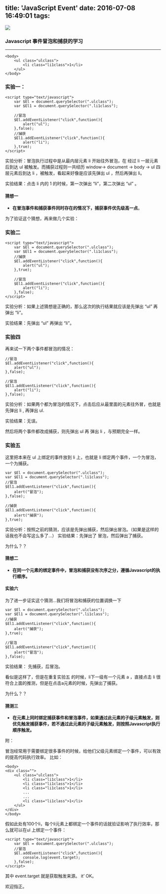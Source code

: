 title: 'JavaScript Event'
date: 2016-07-08 16:49:01
tags:
---

![](https://raw.githubusercontent.com/haner199401/haner.blog/master/images/javascript-event.jpg)

<!--more-->

### Javascript 事件冒泡和捕获的学习

---------------------


	<body>
		<ul class="ulclass">
	        <li class="li1class">1</li>
	    </ul>
	</body>

### 实验一： ###

	<script type="text/javascript">
	    var $El = document.querySelector(".ulclass");
	    var $El1 = document.querySelector(".li1class");
	
		//冒泡
	    $El.addEventListener("click",function(){
	        alert("ul");
	    },false);
		//捕获 
	    $El1.addEventListener("click",function(){
	        alert("li");
	    },true);
	</script>

实验分析：冒泡执行过程中是从最内层元素 li 开始往外冒泡，在 经过 li 一层元素后到达 ul 被触发。而捕获过程则一共经历 window-> document -> body -> ul 四层元素后到达 li ，被触发，看起来好像是应该先弹出 ul ，然后再弹出 li。


实验结果：点击 li 内的 1 的时候，第一次弹出 “li”，第二次弹出 “ul” 。

#### 猜想一 ####

- **在冒泡事件和捕获事件同时存在的情况下，捕获事件优先级高一点**。

为了验证这个猜想，再来做几个实验：

### 实验二 ###

	<script type="text/javascript">
	    var $El = document.querySelector(".ulclass");
	    var $El1 = document.querySelector(".li1class");
		//捕获
	    $El.addEventListener("click",function(){
	        alert("ul");
	    },true);

		//冒泡
	    $El1.addEventListener("click",function(){
	        alert("li");
	    },false);
	</script>

实验分析：如果上述猜想是正确的，那么这次的执行结果就应该是先弹出 “ul” 再弹出 “li”。

实验结果：先弹出 “ul” 再弹出 “li”。


### 实验四 ###

再来试一下两个事件都冒泡的情况：

	//冒泡
    $El.addEventListener("click",function(){
        alert("ul");
    },false);

	//冒泡
    $El1.addEventListener("click",function(){
        alert("li");
    },false);

实验分析：如果两个都为冒泡的情况下，点击后应从最里面的元素往外冒，也就是先弹出 li , 再弹出 ul.

实验结果：无误。

然后将两个事件都改成捕获，则先弹出 ul 再 弹出 li ，与预期完全一样。

### 实验五 ###

这里把本来在 ul 上绑定的事件放到 li 上，也就是 li 绑定两个事件，一个为冒泡，一个为捕获。

	var $El = document.querySelector(".ulclass");
    var $El1 = document.querySelector(".li1class");
    //冒泡
    $El1.addEventListener("click",function(){
        alert("冒泡");
    },false);

    //捕获
    $El1.addEventListener("click",function(){
        alert("捕获");
    },true);

实验分析：按照之前的猜测，应该是先弹出捕获，然后弹出冒泡。（如果是这样的话我也不会写这么多了...）
实验结果：先弹出了 冒泡，然后弹出了捕获。

为什么？？

#### 猜想二 

- **在同一个元素的绑定事件中，冒泡和捕获没有次序之分，遵循Javascript的执行顺序。**


#### 实验六 ####

为了进一步证实这个猜测...我们将冒泡和捕获的位置调换一下

	var $El = document.querySelector(".ulclass");
    var $El1 = document.querySelector(".li1class");
    //捕获
    $El1.addEventListener("click",function(){
        alert("捕获");
    },true);

    //冒泡
    $El1.addEventListener("click",function(){
        alert("冒泡");
    },false);

实验结果： 先捕获，后冒泡。

看似是这样了，但是在重复实验五 的时候，li下一级有一个元素 a ，直接点击 li 很符合上面的推测，但是在点击a元素的时候，先弹出了捕获。

为什么？？

#### 猜测三

- **在元素上同时绑定捕获事件和冒泡事件，如果通过此元素的子级元素触发，则优先触发捕获事件，若不通过此元素的子级元素触发，则按照Javascript执行顺序触发。**



附：

冒泡经常用于需要绑定很多事件的时候，给他们父级元素绑定一个事件，可以有效的提高代码执行效率。
比如：

	<body>
    <div class="">
        <ul class="ulclass">
            <li class="li1class">1</li>
            <li class="li1class">1</li>
            <li class="li1class">1</li>
            ...
            ...
            <li class="li1class">1</li>
        </ul>
    </div>
	</body>

假如此处有100个li，每个li元素上都绑定一个事件的话就验证影响了执行效率，那么就可以在ul 上绑定一个事件：

	<script type="text/javascript">
	    var $El = document.querySelector(".ulclass");
	    //冒泡
	    $El.addEventListener("click",function(){
	        console.log(event.target);
	    },false);
	</script>

其中 event.target 就是获取触发来源。
it’ OK。


欢迎指正。
